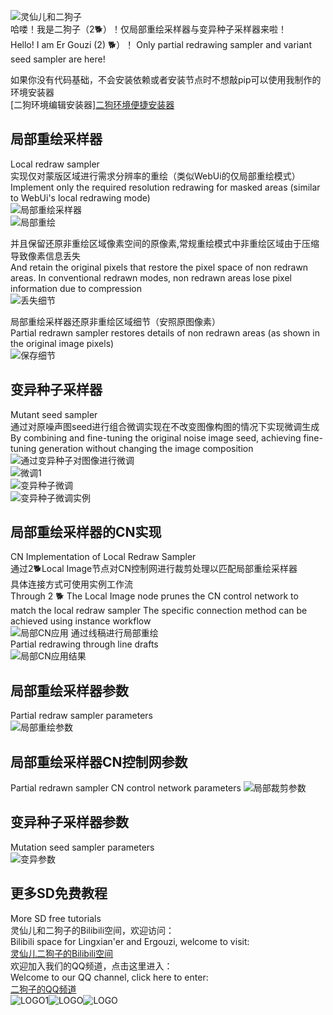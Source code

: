 ![灵仙儿和二狗子](explain/LOGO2.png "LOGO2")    
哈喽！我是二狗子（2🐕）！仅局部重绘采样器与变异种子采样器来啦！     
Hello! I am Er Gouzi (2) 🐕）！ Only partial redrawing sampler and variant seed sampler are here!    

如果你没有代码基础，不会安装依赖或者安装节点时不想敲pip可以使用我制作的环境安装器    
[二狗环境编辑安装器][二狗环境便捷安装器](https://github.com/11dogzi/Comfyuinodes-HJGL)   

## 局部重绘采样器    
Local redraw sampler    
实现仅对蒙版区域进行需求分辨率的重绘（类似WebUi的仅局部重绘模式）    
Implement only the required resolution redrawing for masked areas (similar to WebUi's local redrawing mode)    
![局部重绘采样器](explain/局部重绘采样器.png "局部重绘采样器")  
![局部重绘](explain/局部重绘.png "局部重绘")    

并且保留还原非重绘区域像素空间的原像素,常规重绘模式中非重绘区域由于压缩导致像素信息丢失        
And retain the original pixels that restore the pixel space of non redrawn areas. In conventional redrawn modes, non redrawn areas lose pixel information due to compression    
![丢失细节](explain/丢失细节.png "丢失细节")   

局部重绘采样器还原非重绘区域细节（安照原图像素）    
Partial redrawn sampler restores details of non redrawn areas (as shown in the original image pixels)    
![保存细节](explain/保存细节.png "保存细节")     

## 变异种子采样器  
Mutant seed sampler    
通过对原噪声图seed进行组合微调实现在不改变图像构图的情况下实现微调生成    
By combining and fine-tuning the original noise image seed, achieving fine-tuning generation without changing the image composition    
![通过变异种子对图像进行微调](explain/通过变异种子对图像进行微调.png "通过变异种子对图像进行微调")      
![微调1](explain/微调1.png "微调1")     
![变异种子微调](explain/变异种子微调.png "变异种子微调")     
![变异种子微调实例](explain/变异种子微调实例.png "变异种子微调实例")        

## 局部重绘采样器的CN实现   
CN Implementation of Local Redraw Sampler    
通过2🐕Local Image节点对CN控制网进行裁剪处理以匹配局部重绘采样器    
具体连接方式可使用实例工作流    
Through 2 🐕 The Local Image node prunes the CN control network to match the local redraw sampler
The specific connection method can be achieved using instance workflow    
![局部CN应用](explain/局部CN应用.png "局部CN应用")
通过线稿进行局部重绘    
Partial redrawing through line drafts    
![局部CN应用结果](explain/局部CN应用结果.png "局部CN应用结果")    

## 局部重绘采样器参数    
Partial redraw sampler parameters    
![局部重绘参数](explain/局部重绘参数.png "局部重绘参数")    

## 局部重绘采样器CN控制网参数  
Partial redrawn sampler CN control network parameters
![局部裁剪参数](explain/局部裁剪参数.png "局部裁剪参数")    

## 变异种子采样器参数    
Mutation seed sampler parameters    
![变异参数](explain/变异参数.png "变异参数") 


## 更多SD免费教程
More SD free tutorials   
灵仙儿和二狗子的Bilibili空间，欢迎访问：   
Bilibili space for Lingxian'er and Ergouzi, welcome to visit:   
[灵仙儿二狗子的Bilibili空间](https://space.bilibili.com/19723588?spm_id_from=333.1007.0.0)   
欢迎加入我们的QQ频道，点击这里进入：   
Welcome to our QQ channel, click here to enter:   
[二狗子的QQ频道](https://pd.qq.com/s/3d9ys5wpr)   
![LOGO1](explain/LOGO1.png "LOGO1")![LOGO](explain/LOGO1.png "LOGO1")![LOGO](explain/LOGO1.png "LOGO1")    
